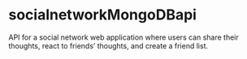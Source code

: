 # socialnetworkMongoDBapi
API for a social network web application where users can share their thoughts, react to friends’ thoughts, and create a friend list.
